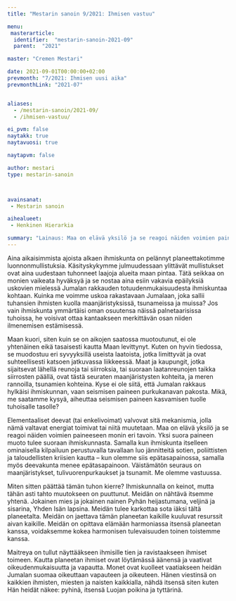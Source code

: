 ```yaml
---
title: "Mestarin sanoin 9/2021: Ihmisen vastuu"

menu:
 masterarticle:
  identifier:  "mestarin-sanoin-2021-09"
  parent:  "2021"

master: "Cremen Mestari"

date: 2021-09-01T00:00:00+02:00
prevmonth: "7/2021: Ihmisen uusi aika"
prevmonthLink: "2021-07"


aliases:
  - /mestarin-sanoin/2021-09/
  - /ihmisen-vastuu/

ei_pvm: false
naytakk: true
naytavuosi: true

naytapvm: false

author: mestari
type: mestarin-sanoin



avainsanat:
 - Mestarin sanoin

aihealueet:
 - Henkinen Hierarkia

summary: "Lainaus: Maa on elävä yksilö ja se reagoi näiden voimien paineeseen monin eri tavoin. Yksi suora paineen muoto tulee suoraan ihmiskunnasta. Samalla kun ihmiskunta itselleen ominaisella kilpailuun perustuvalla tavallaan luo jännitteitä sotien, poliittisten ja taloudellisten kriisien kautta – kun olemme siis epätasapainossa, samalla myös deevakunta menee epätasapainoon. Väistämätön seuraus on maanjäristykset, tulivuorenpurkaukset ja tsunamit. Me olemme vastuussa."
---
```

<p>Aina aikaisimmista ajoista alkaen ihmiskunta on pelännyt planeettakotimme luonnonmullistuksia. Käsityskykymme julmuudessaan ylittävät mullistukset ovat aina uudestaan tuhonneet laajoja alueita maan pintaa. Tätä seikkaa on monien vaikeata hyväksyä ja se nostaa aina esiin vakavia epäilyksiä uskovien mielessä Jumalan rakkauden totuudenmukaisuudesta ihmiskuntaa kohtaan. Kuinka me voimme uskoa rakastavaan Jumalaan, joka sallii tuhansien ihmisten kuolla maanjäristyksissä, tsunameissa ja muissa? Jos vain ihmiskunta ymmärtäisi oman osuutensa näissä palnetaarisissa tuhoissa, he voisivat ottaa kantaakseen merkittävän osan niiden ilmenemisen estämisessä.</p>
<p>Maan kuori, siten kuin se on aikojen saatossa muotoutunut, ei ole yhtenäinen eikä tasaisesti kautta Maan levittynyt. Kuten on hyvin tiedossa, se muodostuu eri syvyyksillä useista laatoista, jotka limittyvät ja ovat suhteellisesti katsoen jatkuvassa liikkeessä. Maat ja kaupungit, jotka sijaitsevat lähellä reunoja tai siirroksia, tai suoraan laatanreunojen taikka siirrosten päällä, ovat tästä seuraten maanjäristysten kohteita, ja meren rannoilla, tsunamien kohteina. Kyse ei ole siitä, että Jumalan rakkaus hylkäisi ihmiskunnan, vaan seismisen paineen purkukanavan pakosta. Mikä, me saatamme kysyä, aiheuttaa seismisen paineen kasvamisen tuolle tuhoisalle tasolle?</p>
<p>Elementaaliset deevat (tai enkelivoimat) valvovat sitä mekanismia, jolla nämä valtavat energiat toimivat tai niitä muutetaan. Maa on elävä yksilö ja se reagoi näiden voimien paineeseen monin eri tavoin. Yksi suora paineen muoto tulee suoraan ihmiskunnasta. Samalla kun ihmiskunta itselleen ominaisella kilpailuun perustuvalla tavallaan luo jännitteitä sotien, poliittisten ja taloudellisten kriisien kautta – kun olemme siis epätasapainossa, samalla myös deevakunta menee epätasapainoon. Väistämätön seuraus on maanjäristykset, tulivuorenpurkaukset ja tsunamit. Me olemme vastuussa.</p>
<p>Miten sitten päättää tämän tuhon kierre? Ihmiskunnalla on keinot, mutta tähän asti tahto muutokseen on puuttunut. Meidän on nähtävä itsemme yhtenä. Jokainen mies ja jokainen nainen Pyhän heijastumana, veljinä ja sisarina, Yhden Isän lapsina. Meidän tulee karkottaa sota iäksi tältä planeetalta. Meidän on jaettava tämän planeetan kaikille kuuluvat resurssit aivan kaikille. Meidän on opittava elämään harmoniassa itsensä planeetan kanssa, voidaksemme kokea harmonisen tulevaisuuden toinen toistemme kanssa.</p>
<p>Maitreya on tullut näyttääkseen ihmisille tien ja ravistaakseen ihmiset toimeen. Kautta planeetan ihmiset ovat löytämässä äänensä ja vaativat oikeudenmukaisuutta ja vapautta. Monet ovat kuolleet vaatiakseen heidän Jumalan suomaa oikeuttaan vapauteen ja oikeuteen. Hänen viestinsä on kaikkien ihmisten, miesten ja naisten kaikkialla, nähdä itsensä siten kuten Hän heidät näkee: pyhinä, itsensä Luojan poikina ja tyttärinä.</p>